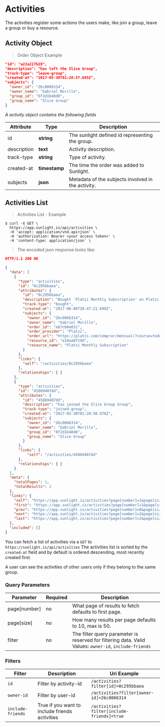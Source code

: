 # Activities

The activities register some actions the users make, like join a group, leave a group or buy a resource.

## Activity Object

> Order Object Example

```json
"id": "a22a227b28",
"description": "has left the Slice Group",
"track-type": "leave-group",
"created-at": "2017-05-30T01:28:37.695Z",
"subjects": {
  "owner_id": "2bc8066314",
  "owner_name": "Gabriel Morillo",
  "group_id": "6f2d1b48d8",
  "group_name": "Slice Group"
}
```

*A activity object contains the following fields*

Attribute | Type | Description
--------- | ------- | -----------
id | **string** | The sunlight defined id representing the group.
description | **text** | Activity description.
track-type | **string** | Type of activity.
created-at | **timestamp** | The time the order was added to Sunlight.
subjects | **json** | Metadata of the subjects involved in the activity.

## Activities List

> Activities List - Example

``` shell
$ curl -X GET \
  https://app.sunlight.is/api/activities \
  -H 'accept: application/vnd.api+json' \
  -H 'authorization: Bearer <your access token>' \
  -H 'content-type: application/json' \
```

> The encoded json response looks like:

```json
HTTP/1.1 200 OK 

{
  "data": [
    {
      "type": "activities",
      "id": "0c295bbaea",
      "attributes": {
        "id": "0c295bbaea",
        "description": "Bought 'Platzi Monthly Subscription' on Platzi.",
        "track-type": "bought",
        "created-at": "2017-06-06T20:47:21.698Z",
        "subjects": {
          "owner_id": "2bc8066314",
          "owner_name": "Gabriel Morillo",
          "order_id": "e67c60e651",
          "order_provider": "Platzi",
          "order_url": "https://platzi.com/comprar/mensual/?course=todos",
          "resource_id": "e19aa8719d",
          "resource_name": "Platzi Monthly Subscription"
        }
      },
      "links": {
        "self": "/activities/0c295bbaea"
      },
      "relationships": { }
    },
    {
      "type": "activities",
      "id": "45869407dd",
      "attributes": {
        "id": "45869407dd",
        "description": "has joined the Slice Group Group",
        "track-type": "joined-group",
        "created-at": "2017-05-30T01:28:50.978Z",
        "subjects": {
          "owner_id": "2bc8066314",
          "owner_name": "Gabriel Morillo",
          "group_id": "6f2d1b48d8",
          "group_name": "Slice Group"
        }
      },
      "links": {
          "self": "/activities/45869407dd"
      },
      "relationships": { }
    }
  ],
  "meta": {
    "totalPages": 1,
    "totalResults": 2
  },
  "links": {
    "self": "https://app.sunlight.is/activities?page[number]=1&page[size]=10",
    "first": "https://app.sunlight.is/activities?page[number]=1&page[size]=10",
    "prev": "https://app.sunlight.is/activities?page[number]=0&page[size]=10",
    "next": "https://app.sunlight.is/activities?page[number]=2&page[size]=10",
    "last": "https://app.sunlight.is/activities?page[number]=2&page[size]=10"
  },
  "included": []
}
```

You can fetch a list of activities via a `GET` to `https://sunlight.is/api/activities` The activities list is sorted by the `created-at` field and by default is ordered descending, most recently created first.

<aside class="notice">
  A user can see the activities of other users only if they belong to the same group.
</aside>

### Query Parameters

Parameter | Required | Description
--------- | ------- | -----------
page[number] | no | What page of results to fetch defaults to first page.
page[size] | no | How many results per page defaults to 10, max is 50.
filter | no | The filter query parameter is reserved for filtering data. Valid Values: `owner-id`, `include-friends`

### Filters

Filter | Description | Uri Example
-------| ----------- | -------------
`id`   | Filter by activity-id | `/activities?filter[id]=0c295bbaea`
`owner-id` | Filter by user-id | `/activities?filter[owner-id]=2bc8066314`
`include-friends` | True if you want to include friends activities  | `/activities?filter[include-friends]=true`
